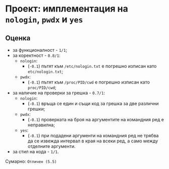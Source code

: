 # Проект: имплементация на `nologin`, `pwdx` и `yes`

## Оценка

* за функционалност - `1/1`;
* за коректност - `0.8/1`:
    * `nologin`:
        * (`-0.1`) пътят към `/etc/nologin.txt` е погрешно изписан като `etc/nologin.txt`;
    * `pwdx`:
        * (`-0.1`) пътят към `/proc/PID/cwd` е погрешно изписан като `proc/PID/cwd`;
* за наличие на проверки за грешка - `0.7/1`:
    * `nologin`:
        * (`-0.1`) връща се един и същи код за грешка за две различни грешки;
    * `pwdx`:
        * (`-0.1`) проверката на броя на аргументите на командния ред е неправилна;
    * `yes`:
        * (`-0.1`) при подадени аргументи на командния ред не трябва да се извежда интервал в края на всеки ред, а само между отделните аргументи.
* за стил на кода - `1/1`.

Сумарно: `Отличен (5.5)`
